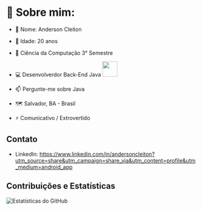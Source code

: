 #    📖 Sobre mim:

- 👋 Nome: Anderson Cleiton
  
- 👀 Idade: 20 anos

- 🔭 Ciência da Computação 3° Semestre
 
- 💻 Desenvolverdor Back-End Java
                                                                                                                           <img src="https://media.giphy.com/media/hO8uTzEOefFh3Yv5gm/giphy.gif" width="40">
- 📫 Pergunte-me sobre Java
  
- 🗺️ Salvador, BA - Brasil

-  ⚡ Comunicativo / Extrovertido

## Contato

- LinkedIn: https://www.linkedin.com/in/andersoncleiton?utm_source=share&utm_campaign=share_via&utm_content=profile&utm_medium=android_app

## Contribuições e Estatísticas
![Estatísticas do GitHub](https://github-readme-stats.vercel.app/api?username=AndersonCldev&show_icons=true&theme=radical)

<!---
AndersonCldev/AndersonCldev is a ✨ special ✨ repository because its `README.md` (this file) appears on your GitHub profile.
You can click the Preview link to take a look at your changes.
--->
